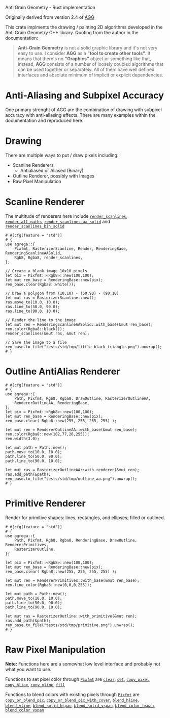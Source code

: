 Anti Grain Geometry - Rust implementation

Originally derived from version 2.4 of [AGG](https://agg.sourceforge.net/antigrain.com/)

This crate implments the drawing / painting 2D algorithms developed in the Anti
Grain Geometry C++ library. Quoting from the author in the documentation:

> **Anti-Grain Geometry** is not a solid graphic library and it's not very easy
  to use. I consider **AGG** as a **"tool to create other tools"**. It means
  that there's no **"Graphics"** object or something like that, instead,
  **AGG** consists of a number of loosely coupled algorithms that can be used
  together or separately. All of them have well defined interfaces and absolute
  minimum of implicit or explicit dependencies.

# Anti-Aliasing and Subpixel Accuracy

One primary strenght of AGG are the combination of drawing with subpixel
accuracy with anti-aliasing effects.  There are many examples within the
documentation and reproduced here.

# Drawing

There are multiple ways to put / draw pixels including:

  - Scanline Renderers
    - Antialiased or Aliased (Binary)
  - Outline Renderer, possibly with Images
  - Raw Pixel Manipulation

# Scanline Renderer

 The multitude of renderers here include [`render_scanlines`],
   [`render_all_paths`], [`render_scanlines_aa_solid`] and
   [`render_scanlines_bin_solid`]

```
# #[cfg(feature = "std")]
# {
use agrega::{
    Pixfmt, RasterizerScanline, Render, RenderingBase, RenderingScanlineAASolid,
    Rgb8, Rgba8, render_scanlines,
};

// Create a blank image 10x10 pixels
let pix = Pixfmt::<Rgb8>::new(100,100);
let mut ren_base = RenderingBase::new(pix);
ren_base.clear(Rgba8::white());

// Draw a polygon from (10,10) - (50,90) - (90,10)
let mut ras = RasterizerScanline::new();
ras.move_to(10.0, 10.0);
ras.line_to(50.0, 90.0);
ras.line_to(90.0, 10.0);

// Render the line to the image
let mut ren = RenderingScanlineAASolid::with_base(&mut ren_base);
ren.color(Rgba8::black());
render_scanlines(&mut ras, &mut ren);

// Save the image to a file
ren_base.to_file("tests/std/tmp/little_black_triangle.png").unwrap();
# }
```

# Outline AntiAlias Renderer

```
# #[cfg(feature = "std")]
# {
use agrega::{
    Path, Pixfmt, Rgb8, Rgba8, DrawOutline, RasterizerOutlineAA,
    RendererOutlineAA, RenderingBase,
};
let pix = Pixfmt::<Rgb8>::new(100,100);
let mut ren_base = RenderingBase::new(pix);
ren_base.clear( Rgba8::new(255, 255, 255, 255) );

let mut ren = RendererOutlineAA::with_base(&mut ren_base);
ren.color(Rgba8::new(102,77,26,255));
ren.width(3.0);

let mut path = Path::new();
path.move_to(10.0, 10.0);
path.line_to(50.0, 90.0);
path.line_to(90.0, 10.0);

let mut ras = RasterizerOutlineAA::with_renderer(&mut ren);
ras.add_path(&path);
ren_base.to_file("tests/std/tmp/outline_aa.png").unwrap();
# }
```

# Primitive Renderer

Render for primitive shapes: lines, rectangles, and ellipses; filled or
   outlined.

```
# #[cfg(feature = "std")]
# {
use agrega::{
    Path, Pixfmt, Rgb8, Rgba8, RenderingBase, DrawOutline, RendererPrimitives,
    RasterizerOutline,
};

let pix = Pixfmt::<Rgb8>::new(100,100);
let mut ren_base = RenderingBase::new(pix);
ren_base.clear( Rgba8::new(255, 255, 255, 255) );

let mut ren = RendererPrimitives::with_base(&mut ren_base);
ren.line_color(Rgba8::new(0,0,0,255));

let mut path = Path::new();
path.move_to(10.0, 10.0);
path.line_to(50.0, 90.0);
path.line_to(90.0, 10.0);

let mut ras = RasterizerOutline::with_primitive(&mut ren);
ras.add_path(&path);
ren_base.to_file("tests/std/tmp/primitive.png").unwrap();
# }
```

# Raw Pixel Manipulation

  **Note:** Functions here are a somewhat low level interface and probably not what
    you want to use.

  Functions to set pixel color through [`Pixfmt`] are [`clear`], [`set`],
  [`copy_pixel`], [`copy_hline`], [`copy_vline`], [`fill`]

  Functions to blend colors with existing pixels through [`Pixfmt`] are
  [`copy_or_blend_pix`], [`copy_or_blend_pix_with_cover`], [`blend_hline`],
  [`blend_vline`], [`blend_solid_hspan`], [`blend_solid_vspan`],
  [`blend_color_hspan`], [`blend_color_vspan`]


[`Pixfmt`]: pixfmt/struct.Pixfmt.html
[`clear`]: pixfmt/struct.Pixfmt.html#method.clear
[`set`]: pixfmt/struct.Pixfmt.html#method.set
[`copy_pixel`]: pixfmt/struct.Pixfmt.html#method.copy_pixel
[`copy_hline`]: pixfmt/struct.Pixfmt.html#method.copy_hline
[`copy_vline`]: pixfmt/struct.Pixfmt.html#method.copy_vline
[`fill`]: pixfmt/trait.PixelDraw.html#method.fill
[`copy_or_blend_pix`]: pixfmt/trait.PixelDraw.html#method.copy_or_blend_pix
[`copy_or_blend_pix_with_cover`]: pixfmt/trait.PixelDraw.html#method.copy_or_blend_pix_with_cover
[`blend_hline`]: pixfmt/trait.PixelDraw.html#method.blend_hline
[`blend_vline`]: pixfmt/trait.PixelDraw.html#method.blend_vline
[`blend_solid_hspan`]: pixfmt/trait.PixelDraw.html#method.blend_solid_hspan
[`blend_solid_vspan`]: pixfmt/trait.PixelDraw.html#method.blend_solid_vspan
[`blend_color_hspan`]: pixfmt/trait.PixelDraw.html#method.blend_color_hspan
[`blend_color_vspan`]: pixfmt/trait.PixelDraw.html#method.blend_color_vspan
[`render_scanlines`]: render/fn.render_scanlines.html
[`render_all_paths`]: render/fn.render_all_paths.html
[`render_scanlines_aa_solid`]: render/fn.render_scanlines_aa_solid.html
[`render_scanlines_bin_solid`]: render/fn.render_scanlines_bin_solid.html

